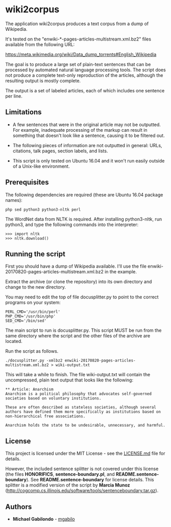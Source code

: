# wiki2corpus

The application wiki2corpus produces a text corpus from a dump of
Wikipedia.

It's tested on the "enwiki-*-pages-articles-multistream.xml.bz2" files
available from the following URL:

https://meta.wikimedia.org/wiki/Data_dump_torrents#English_Wikipedia

The goal is to produce a large set of plain-text sentences that can be
processed by automated natural language processing tools. The script
does not produce a complete text-only reproduction of the articles,
although the resulting output is mostly complete.

The output is a set of labeled articles, each of which includes one
sentence per line.


## Limitations

* A few sentences that were in the original article may not be outputted. For example, inadequate processing of the markup can result in something that doesn't look like a sentence, causing it to be filtered out.

* The following pieces of information are not outputted in general: URLs, citations, talk pages, section labels, and lists.

* This script is only tested on Ubuntu 16.04 and it won't run easily outside of a Unix-like environment.


## Prerequisites

The following dependencies are required (these are Ubuntu 16.04
package names):

```
php sed python3 python3-nltk perl
```

The WordNet data from NLTK is required. After installing python3-nltk,
run python3, and type the following commands into the interpreter:

```
>>> import nltk
>>> nltk.download()
```


## Running the script

First you should have a dump of Wikipedia available. I'll use the file
enwiki-20170820-pages-articles-multistream.xml.bz2 in the example.

Extract the archive (or clone the repository) into its own directory
and change to the new directory.

You may need to edit the top of file docusplitter.py to point to the
correct programs on your system:

```
PERL_CMD='/usr/bin/perl'
PHP_CMD='/usr/bin/php'
SED_CMD='/bin/sed'
```

The main script to run is docusplitter.py. This script MUST be run
from the same directory where the script and the other files of the
archive are located.

Run the script as follows.

```
./docusplitter.py -xmlbz2 enwiki-20170820-pages-articles-multistream.xml.bz2 > wiki-output.txt
```

This will take a while to finish. The file wiki-output.txt will
contain the uncompressed, plain text output that looks like the
following:


```
** Article: Anarchism
Anarchism is a political philosophy that advocates self-governed societies based on voluntary institutions.

These are often described as stateless societies, although several authors have defined them more specifically as institutions based on non-hierarchical free associations.

Anarchism holds the state to be undesirable, unnecessary, and harmful.
```




## License

This project is licensed under the MIT License - see the [LICENSE.md](LICENSE.md) file for details.

However, the included sentence splitter is not covered under this license (the files **HONORIFICS**, **sentence-boundary.pl**, and **README.sentence-boundary**). See **README.sentence-boundary** for license details. This splitter is a modified version of the script by **Marcia Munoz** (http://cogcomp.cs.illinois.edu/software/tools/sentenceboundary.tar.gz).


## Authors

* **Michael Gabilondo** - [mgabilo](https://github.com/mgabilo)
